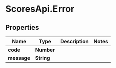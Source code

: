# ScoresApi.Error

## Properties

Name | Type | Description | Notes
------------ | ------------- | ------------- | -------------
**code** | **Number** |  | 
**message** | **String** |  | 


